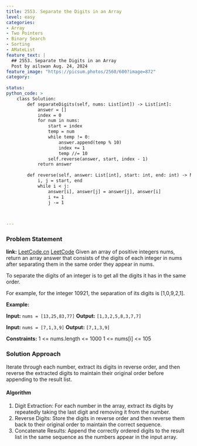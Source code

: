 ```yaml
---
title: 2553. Separate the Digits in an Array
level: easy
categories:
- Array
- Two Pointers
- Binary Search
- Sorting
- AMateList
feature_text: |
  ## 2553. Separate the Digits in an Array
  Post by ailswan Aug. 24, 2024
feature_image: "https://picsum.photos/2560/600?image=872"
category:
 
status:  
python_code: >
    class Solution:
        def separateDigits(self, nums: List[int]) -> List[int]:
            answer = []
            index = 0
            for num in nums:
                start = index
                temp = num
                while temp != 0:
                    answer.append(temp % 10)
                    index += 1
                    temp //= 10
                self.reverse(answer, start, index - 1)
            return answer
            
        def reverse(self, answer: List[int], start: int, end: int) -> None:
            i, j = start, end
            while i < j:
                answer[i], answer[j] = answer[j], answer[i]
                i += 1
                j -= 1
    
      

---
```


### Problem Statement
**link:**
[LeetCode.cn](https://leetcode.cn/problems/count-pairs-whose-sum-is-less-than-target/)
[LeetCode](https://leetcode.com/count-pairs-whose-sum-is-less-than-target/)
Given an array of positive integers nums, return an array answer that consists of the digits of each integer in nums after separating them in the same order they appear in nums.

To separate the digits of an integer is to get all the digits it has in the same order.

For example, for the integer 10921, the separation of its digits is [1,0,9,2,1].

**Example:**

**Input:** `nums = [13,25,83,77]`
**Output:** `[1,3,2,5,8,3,7,7]`

**Input:** `nums = [7,1,3,9]`
**Output:** `[7,1,3,9]`


**Constraints:**
1 <= nums.length <= 1000
1 <= nums[i] <= 105

### Solution Approach
Iterate through each number, extract its digits in reverse order, and then reverse the extracted digits to maintain their original order before appending to the result list.

#### Algorithm
1. Digit Extraction: For each number in the array, extract its digits by repeatedly taking the last digit and removing it from the number.
2. Reverse Digits: Store the digits in reverse order and then reverse them back to their original order to maintain the correct sequence.
3. Concatenate Results: Append the correctly ordered digits to the result list in the same sequence as the numbers appear in the input array.
